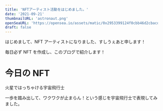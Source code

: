 ```yaml
---
title: 'NFTアーティスト活動をはじめました。'
date: '2021-09-21'
thumbnailURL: 'astronaut.png'
openSeaURL: 'https://opensea.io/assets/matic/0x2953399124f0cbb46d2cbacd8a89cf0599974963/80533188798899796897868278064969341025676140528266714365537697187813461590017'
draft: false
---
```


はじめまして、NFT アーティストになりました、すしうぇあと申します！

毎日必ず NFT を作成し、このブログで紹介します！

# 今日の NFT

火星ではっちゃける宇宙飛行士

一歩を踏み出して、ワクワクが止まらん！という感じを宇宙飛行士で表現してみました。
